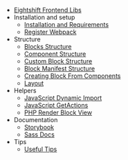 * [Eightshift Frontend Libs](../README.md)
* Installation and setup
  * [Installation and Requirements](installation/instalation-and-requirements.md)
  * [Register Webpack](installation/register-webpack.md)
* Structure
  * [Blocks Structure](structure/blocks-structure.md)
  * [Component Structure](structure/component-structure.md)
  * [Custom Block Structure](structure/custom-block-structure.md)
  * [Block Manifest Structure](structure/manifest-structure.md)
  * [Creating Block From Components](structure/creating-block-from-components.md)
  * [Layout](structure/layout.md)
* Helpers
  * [JavaScript Dynamic Import](helpers/javascript-dynamic-import.md)
  * [JavaScript GetActions](helpers/javascript-get-actions.md)
  * [PHP Render Block View](helpers/php-render-block-view.md)
* Documentation
  * [Storybook](documentation/storybook.md)
  * [Sass Docs](documentation/sassdocs.md)
* Tips
  * [Useful Tips](tips/tips.md)

